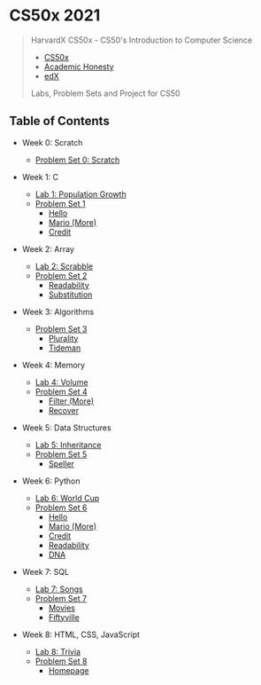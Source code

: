 # CS50x 2021

> HarvardX CS50x - CS50's Introduction to Computer Science
>
> - [CS50x](https://cs50.harvard.edu/x/2021/)
> - [Academic Honesty](https://cs50.harvard.edu/x/2021/honesty/)
> - [edX](https://cs50.edx.org)
>
> Labs, Problem Sets and Project for CS50

## Table of Contents

- Week 0: Scratch
    - [Problem Set 0: Scratch](https://scratch.mit.edu/projects/595678743)

- Week 1: C
    - [Lab 1: Population Growth](/lab1/population)
    - [Problem Set 1](/pset1)
        - [Hello](/pset1/hello)
        - [Mario (More)](/pset1/mario)
        - [Credit](/pset1/credit)

- Week 2: Array
    - [Lab 2: Scrabble](/lab2/scrabble)
    - [Problem Set 2](/pset2)
        - [Readability](/pset2/readability)
        - [Substitution](/pset2/substitution)

- Week 3: Algorithms
    - [Problem Set 3](/pset3)
        - [Plurality](/pset3/plurality)
        - [Tideman](/pset3/tideman)

- Week 4: Memory
    - [Lab 4: Volume](/lab4)
    - [Problem Set 4](/pset4)
        - [Filter (More)](/pset4/filter)
        - [Recover](/pset4/recover)

- Week 5: Data Structures
    - [Lab 5: Inheritance](/lab5)
    - [Problem Set 5](/pset5)
        - [Speller](/pset5/speller)

- Week 6: Python
    - [Lab 6: World Cup](/lab6)
    - [Problem Set 6](/pset6)
        - [Hello](/pset6/hello)
        - [Mario (More)](/pset6/mario)
        - [Credit](/pset6/credit)
        - [Readability](/pset6/readability)
        - [DNA](/pset6/dna)

- Week 7: SQL
    - [Lab 7: Songs](/lab7)
    - [Problem Set 7](/pset7)
        - [Movies](/pset7/movies)
        - [Fiftyville](/pset7/fiftyville)

- Week 8: HTML, CSS, JavaScript
    - [Lab 8: Trivia](/lab8)
    - [Problem Set 8](/pset8)
        - [Homepage](/pset8/homepage)
